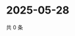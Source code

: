 # 2025-05-28

共 0 条

<!-- BEGIN ZHIHUQUESTIONS -->
<!-- 最后更新时间 Wed May 28 2025 12:16:25 GMT+0800 (China Standard Time) -->

<!-- END ZHIHUQUESTIONS -->
